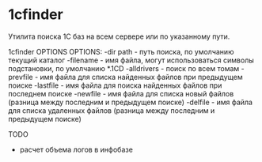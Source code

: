# 1cfinder
Утилита поиска 1С баз на всем сервере или по указанному пути.

1cfinder OPTIONS
OPTIONS:
    -dir path - путь поиска, по умолчанию текущий каталог
    -filename - имя файла, могут использоваться символы подстановки, по умолчанию *.1CD
    -alldrivers - поиск по всем томам
    -prevfile - имя файла для списка найденных файлов при предыдущем поиске
    -lastfile - имя файла для поиска найденных файлов при последнем поиске
    -newfile - имя файла для списка новый файлов (разница между последним и предыдущем поиске)
    -delfile - имя файла для списка удаленных файлов (разница между последним и предыдущем поиске)

TODO
* расчет объема логов в инфобазе